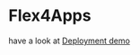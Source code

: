 # Flex4Apps

have a look at [Deployment demo](https://flex4apps.github.io/media/swarm_deployment_demo_sicos.mp4)
